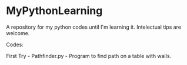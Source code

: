 # MyPythonLearning
A repository for my python codes until I'm learning it. Intelectual tips are welcome. 

Codes:

First Try - Pathfinder.py - Program to find path on a table with walls. 
